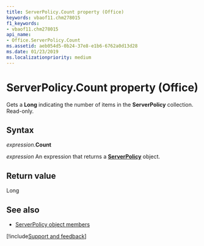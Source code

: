 ```yaml
---
title: ServerPolicy.Count property (Office)
keywords: vbaof11.chm278015
f1_keywords:
- vbaof11.chm278015
api_name:
- Office.ServerPolicy.Count
ms.assetid: aeb054d5-0b24-37e8-e1b6-6762a0d13d28
ms.date: 01/23/2019
ms.localizationpriority: medium
---
```



# ServerPolicy.Count property (Office)

Gets a **Long** indicating the number of items in the **ServerPolicy** collection. Read-only.


## Syntax

_expression_.**Count**

_expression_ An expression that returns a **[ServerPolicy](Office.ServerPolicy.md)** object.


## Return value

Long


## See also

- [ServerPolicy object members](overview/Library-Reference/serverpolicy-members-office.md)



[!include[Support and feedback](~/includes/feedback-boilerplate.md)]